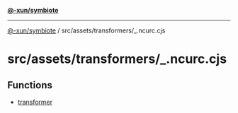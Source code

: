 [**@-xun/symbiote**](../../../../README.md)

***

[@-xun/symbiote](../../../../README.md) / src/assets/transformers/\_.ncurc.cjs

# src/assets/transformers/\_.ncurc.cjs

## Functions

- [transformer](functions/transformer.md)
